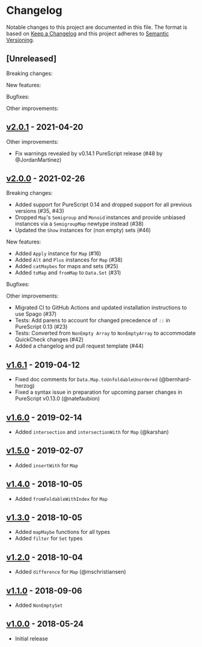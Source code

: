 # Changelog

Notable changes to this project are documented in this file. The format is based on [Keep a Changelog](https://keepachangelog.com/en/1.0.0/) and this project adheres to [Semantic Versioning](https://semver.org/spec/v2.0.0.html).

## [Unreleased]

Breaking changes:

New features:

Bugfixes:

Other improvements:

## [v2.0.1](https://github.com/purescript/purescript-ordered-collections/releases/tag/v2.0.1) - 2021-04-20

Other improvements:
- Fix warnings revealed by v0.14.1 PureScript release (#48 by @JordanMartinez)

## [v2.0.0](https://github.com/purescript/purescript-ordered-collections/releases/tag/v2.0.0) - 2021-02-26

Breaking changes:
- Added support for PureScript 0.14 and dropped support for all previous versions (#35, #43)
- Dropped `Map`'s `Semigroup` and `Monoid` instances and provide unbiased instances via a `SemigroupMap` newtype instead (#38)
- Updated the `Show` instances for (non empty) sets (#46)

New features:
- Added `Apply` instance for `Map` (#16)
- Added `Alt` and `Plus` instances for `Map` (#38)
- Added `catMaybes` for maps and sets (#25)
- Added `toMap` and `fromMap` to `Data.Set` (#31)

Bugfixes:

Other improvements:
- Migrated CI to GitHub Actions and updated installation instructions to use Spago (#37)
- Tests: Add parens to account for changed precedence of `::` in PureScript 0.13 (#23)
- Tests: Converted from `NonEmpty Array` to `NonEmptyArray` to accommodate QuickCheck changes (#42)
- Added a changelog and pull request template (#44)

## [v1.6.1](https://github.com/purescript/purescript-ordered-collections/releases/tag/v1.6.1) - 2019-04-12

- Fixed doc comments for `Data.Map.toUnfoldableUnordered` (@bernhard-herzog)
- Fixed a syntax issue in preparation for upcoming parser changes in PureScript v0.13.0 (@natefaubion)

## [v1.6.0](https://github.com/purescript/purescript-ordered-collections/releases/tag/v1.6.0) - 2019-02-14

- Added `intersection` and `intersectionWith` for `Map` (@karshan)

## [v1.5.0](https://github.com/purescript/purescript-ordered-collections/releases/tag/v1.5.0) - 2019-02-07

- Added `insertWith` for `Map`

## [v1.4.0](https://github.com/purescript/purescript-ordered-collections/releases/tag/v1.4.0) - 2018-10-05

- Added `fromFoldableWithIndex` for `Map`

## [v1.3.0](https://github.com/purescript/purescript-ordered-collections/releases/tag/v1.3.0) - 2018-10-05

- Added `mapMaybe` functions for all types
- Added `filter` for `Set` types

## [v1.2.0](https://github.com/purescript/purescript-ordered-collections/releases/tag/v1.2.0) - 2018-10-04

- Added `difference` for `Map` (@mschristiansen)

## [v1.1.0](https://github.com/purescript/purescript-ordered-collections/releases/tag/v1.1.0) - 2018-09-06

- Added `NonEmptySet`

## [v1.0.0](https://github.com/purescript/purescript-ordered-collections/releases/tag/v1.0.0) - 2018-05-24

- Initial release
